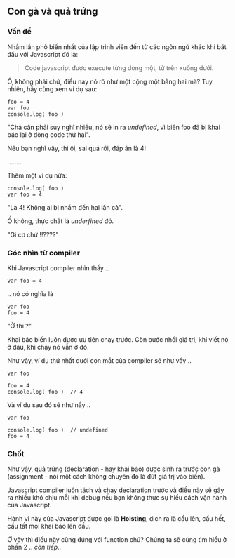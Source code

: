 ## Con gà và quả trứng
### Vấn đề
Nhầm lẫn phỗ biến nhất của lập trình viên đến từ các ngôn ngữ khác khi bắt đầu với Javascript đó là:
>  Code javascript được execute từng dòng một, từ trên xuống dưới.

Ồ, không phải chứ, điều nay nó rõ như một cộng một bằng hai mà? 
Tuy nhiên, hãy cùng xem ví dụ sau:
```
foo = 4
var foo
console.log( foo )
```
"Chả cần phải suy nghĩ nhiều, nó sẽ in ra *undefined*, vì biến foo đã bị khai báo lại ở dòng code thứ hai". 

Nếu bạn nghĩ vậy, thì ôi, sai quá rồi, đáp án là 4!

........

Thêm một ví dụ nữa:
```
console.log( foo )
var foo = 4
```
"Là 4! Không ai bị nhầm đến hai lần cả".

Ồ không, thực chất là *underfined*  đó.

"Gì cơ chứ !!????"
### Góc nhìn từ compiler
Khi Javascript compiler nhìn thấy ..
```
var foo = 4
```
.. nó có nghĩa là 
```
var foo
foo = 4
```
"Ờ thì ?"

Khai báo biến luôn được ưu tiên chạy trước. Còn bước nhồi giá trị, khi viết nó ở đâu, khi chạy nó vẫn ở đó.

Như vậy, ví dụ thứ nhất dưới con mắt của compiler sẽ như vầy ..
```
var foo

foo = 4
console.log( foo )  // 4
```
Và ví dụ sau đó sẽ như nầy ..
```
var foo

console.log( foo )  // undefined
foo = 4
```
### Chốt
Như vậy, quả trứng (declaration - hay khai báo) được sinh ra trước con gà (assignment - nói một cách không chuyên đó là đút giá trị vào biến).

Javascript compiler luôn tách và chạy declaration trước và điều này sẽ gây ra nhiều khó chịu mỗi khi debug nếu bạn không thực sự hiểu cách vận hành của Javascript.

Hành vi này của Javascript được gọi là __Hoisting__, dịch ra là cẩu lên, cẩu hết, cẩu tất mọi khai báo lên đầu.

Ớ vậy thì điều này cũng đúng với function chứ? Chúng ta sẽ cùng tìm hiểu ở phần 2 ..  *còn tiếp..*